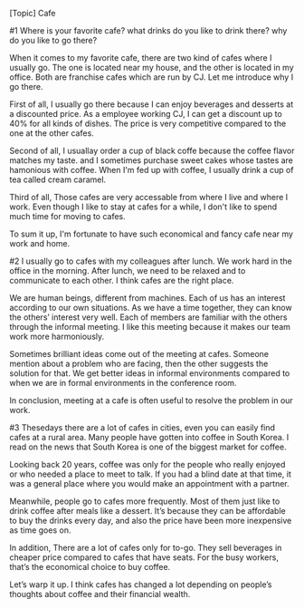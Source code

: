 [Topic] Cafe

#1 Where is your favorite cafe? what drinks do you like to drink there? why do you like to go there?

When it comes to my favorite cafe, there are two kind of cafes where I usually go. The one is located near my house, and the other is located in my office. Both are franchise cafes which are run by CJ. Let me introduce why I go there.

First of all, I usually go there because I can enjoy beverages and desserts at a discounted price. As a employee working CJ, I can get a discount up to 40% for all kinds of dishes. The price is very competitive compared to the one at the other cafes. 

Second of all, I usuallay order a cup of black coffe because the coffee flavor matches my taste. and I sometimes purchase  sweet cakes whose tastes are hamonious with coffee. When I'm fed up with coffee, I usually drink a cup of tea called cream caramel.

Third of all, Those cafes are very accessable from where I live and where I work. Even though I like to stay at cafes for a while, I don't like to spend much time for moving to cafes. 

To sum it up, I'm fortunate to have such economical and fancy cafe near my work and home. 

#2
I usually go to cafes with my colleagues after lunch. We work hard in the office in the morning. After lunch, we need to be relaxed and to communicate to each other. I think cafes are the right place.

We are human beings, different from machines. Each of us has an interest according to our own situations. As we have a time together, they can know the others’ interest very well. Each of members are familiar with the others through the informal meeting. I like this meeting because it makes our team work more harmoniously.

Sometimes brilliant ideas come out of the meeting at cafes. Someone mention about a problem who are facing, then the other suggests the solution for that. We get better ideas in informal environments compared to when we are in formal environments in the conference room. 

In conclusion, meeting at a cafe is often useful to resolve the problem in our work. 

#3
Thesedays there are a lot of cafes in cities, even you can easily find cafes at a rural area. Many people have gotten into coffee in South Korea. I read on the news that South Korea is one of the biggest market for coffee.

Looking back 20 years, coffee was only for the people who really enjoyed or who needed a place to meet to talk. If you had a blind date at that time, it was a general place where you would make an appointment with a partner.

Meanwhile, people go to cafes more frequently. Most of them just like to drink coffee after meals like a dessert. It’s because they can be affordable to buy the drinks every day, and also the price have been more inexpensive as time goes on.

In addition, There are a lot of cafes only for to-go. They sell beverages in cheaper price compared to cafes that have seats. For the busy workers, that’s the economical choice to buy coffee.

Let’s warp it up. I think cafes has changed a lot depending on people’s thoughts about coffee and their financial wealth.

